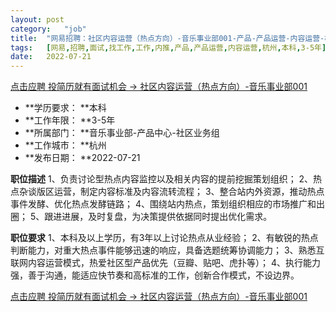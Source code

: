 ```yaml
---
layout:	post
category:	"job"
title:	"网易招聘：社区内容运营（热点方向）-音乐事业部001-产品-产品运营-内容运营-杭州本科3-5年"
tags:	[网易,招聘,面试,找工作,工作,内推,产品,产品运营,内容运营,杭州,本科,3-5年]
date:	2022-07-21
---
```


[点击应聘 投简历就有面试机会 -> 社区内容运营（热点方向）-音乐事业部001](http://mobile.bole.netease.com/bole/boleDetail?id=41709&employeeId=346f03c3cda5f04c&key=all)



- **学历要求： **本科
- **工作年限： **3-5年
- **所属部门： **音乐事业部-产品中心-社区业务组
- **工作城市： **杭州
- **发布日期： **2022-07-21



**职位描述**
1、负责讨论型热点内容监控以及相关内容的提前挖掘策划组织；
2、热点杂谈版区运营，制定内容标准及内容流转流程；
3、整合站内外资源，推动热点事件发酵、优化热点发酵链路；
4、围绕站内热点，策划组织相应的市场推广和出圈；
5、跟进进展，及时复盘，为决策提供依据同时提出优化需求。



**职位要求**
1、本科及以上学历，有3年以上讨论热点从业经验；
2、有敏锐的热点判断能力，对重大热点事件能够迅速的响应，具备选题统筹协调能力；
3、熟悉互联网内容运营模式，热爱社区型产品优先（豆瓣、贴吧、虎扑等）；
4、执行能力强，善于沟通，能适应快节奏和高标准的工作，创新合作模式，不设边界。



[点击应聘 投简历就有面试机会 -> 社区内容运营（热点方向）-音乐事业部001](http://mobile.bole.netease.com/bole/boleDetail?id=41709&employeeId=346f03c3cda5f04c&key=all)